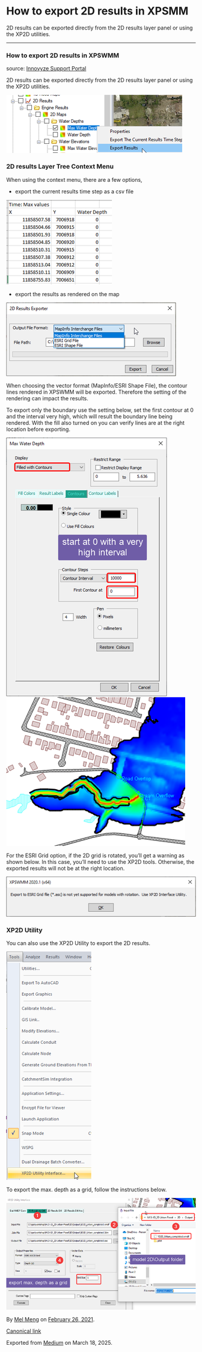 # How to export 2D results in XPSMM

2D results can be exported directly from the 2D results layer panel or using the XP2D utilities.

---

### How to export 2D results in XPSWMM

source: [Innovyze Support Portal](https://innovyze.force.com/support/s/article/How-to-export-2D-results-in-XPSWMM)

2D results can be exported directly from the 2D results layer panel or using the XP2D utilities.

![](images\1_ZXDHpXrYwci4zirhh68GVg.png)

### 2D results Layer Tree Context Menu

When using the context menu, there are a few options,

* export the current results time step as a csv file

![](images\1_EI3E-8kie47I_7pNIeJuLw.png)

* export the results as rendered on the map

![](images\1_BUr6EaRVrWTH5LlUUtKSRg.png)

When choosing the vector format (MapInfo/ESRI Shape File), the contour lines rendered in XPSWMM will be exported. Therefore the setting of the rendering can impact the results.

To export only the boundary use the setting below, set the first contour at 0 and the interval very high, which will result the boundary line being rendered. With the fill also turned on you can verify lines are at the right location before exporting.

![](images\1_9Q83ALtWnR1RdKEGNLWqaw.png)![](images\1_NTpOjp95FgEX7G73X3t2YA.png)

For the ESRI Grid option, if the 2D grid is rotated, you’ll get a warning as shown below. In this case, you’ll need to use the XP2D tools. Otherwise, the exported results will not be at the right location.

![](images\1_EO3yN9sO-nrLDBkSsFhtJw.png)

### XP2D Utility

You can also use the XP2D Utility to export the 2D results.

![](images\1_jiCLB6xUOT4fq9W5hPyJPQ.png)

To export the max. depth as a grid, follow the instructions below.

![](images\1_TT4OeCi6piZVE2UFFywLtg.png)

By [Mel Meng](https://medium.com/@mel-meng-pe) on [February 26, 2021](https://medium.com/p/a283b2efbb1f).

[Canonical link](https://medium.com/@mel-meng-pe/how-to-export-2d-results-in-xpsmm-a283b2efbb1f)

Exported from [Medium](https://medium.com) on March 18, 2025.